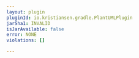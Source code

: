 ```yaml
---
layout: plugin
pluginId: io.kristiansen.gradle.PlantUMLPlugin
jarSha1: INVALID
isJarAvailable: false
error: NONE
violations: []

---
```


